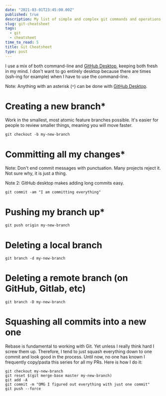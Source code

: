 ```yaml
---
date: "2021-03-01T23:45:00.00Z"
published: true
description: My list of simple and complex git commands and operations.
slug: git-cheatsheet
tags:
  - git
  - cheatsheet  
time_to_read: 5
title: Git Cheatsheet
type: post
---
```


I use a mix of both command-line and [GitHub Desktop](https://desktop.github.com/), keeping both fresh in my mind. I don't want to go entirely desktop because there are times (ssh-ing for example) when I have to use the command-line.

Note: Anything with an asterisk (`*`) can be done with [GitHub Desktop](https://desktop.github.com/). 

# Creating a new branch*

Work in the smallest, most atomic feature branches possible. It's easier for people to review smaller things, meaning you will move faster.

```
git checkout -b my-new-branch
```

# Committing all my changes*

Note: Don't end commit messages with punctuation. Many projects reject it. Not sure why, it is just a thing.

Note 2: GitHub desktop makes adding long commits easy.

```
git commit -am "I am committing everything"
```

# Pushing my branch up*

```
git push origin my-new-branch
```

# Deleting a local branch

```
git branch -d my-new-branch
```

# Deleting a remote branch (on GitHub, Gitlab, etc)

```
git branch -D my-new-branch
```


# Squashing all commits into a new one

Rebase is fundamental to working with Git. Yet unless I really think hard I screw them up. Therefore, I tend to just squash everything down to one commit and look good in the process. Until now, no one has known I frequently copy/pasta this series for all my PRs. Here is how I do it:

```
git checkout my-new-branch
git reset $(git merge-base master my-new-branch)
git add -A
git commit -m "OMG I figured out everything with just one commit"
git push --force
```
